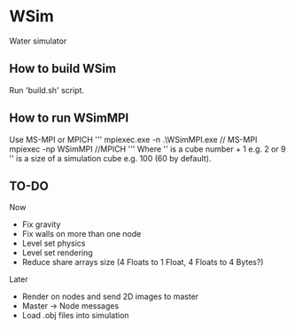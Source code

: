 # WSim
Water simulator

## How to build WSim

Run 'build.sh' script.

## How to run WSimMPI

Use MS-MPI or MPICH
'''
mpiexec.exe -n <number of processes> .\WSimMPI.exe <simulation size> // MS-MPI
mpiexec -np <number of processes> WSimMPI <simulation size> //MPICH
'''
Where '<number of processes>' is a cube number + 1 e.g. 2 or 9
'<simulation size>' is a size of a simulation cube e.g. 100 (60 by default).

## TO-DO

Now
- Fix gravity
- Fix walls on more than one node
- Level set physics
- Level set rendering
- Reduce share arrays size (4 Floats to 1 Float, 4 Floats to 4 Bytes?)

Later
- Render on nodes and send 2D images to master
- Master -> Node messages
- Load .obj files into simulation
